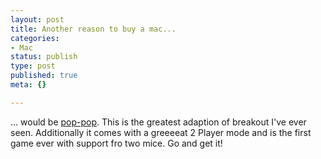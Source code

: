 ```yaml
---
layout: post
title: Another reason to buy a mac...
categories:
- Mac
status: publish
type: post
published: true
meta: {}

---
```

... would be <a href="http://www.ambrosiasw.com/games/pop-pop/">pop-pop</a>. This is the greatest adaption of breakout I've ever seen. Additionally it comes with a greeeeat 2 Player mode and is the first game ever with support fro two mice. Go and get it!
